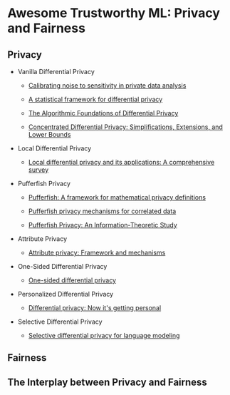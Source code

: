 # Awesome Trustworthy ML: Privacy and Fairness

## Privacy

- Vanilla Differential Privacy
  
  - [Calibrating noise to sensitivity in private data analysis](https://link.springer.com/chapter/10.1007/11681878_14)
  
  - [A statistical framework for differential privacy](https://www.tandfonline.com/doi/abs/10.1198/jasa.2009.tm08651)
  
  - [The Algorithmic Foundations of Differential Privacy](https://www.cis.upenn.edu/~aaroth/Papers/privacybook.pdf)
  
  - [Concentrated Differential Privacy: Simplifications, Extensions, and Lower Bounds](https://arxiv.org/pdf/1605.02065.pdf)

- Local Differential Privacy
  
  - [Local differential privacy and its applications: A comprehensive survey](https://arxiv.org/abs/2008.03686)

- Pufferfish Privacy
  
  - [Pufferfish: A framework for mathematical privacy definitions](https://dl.acm.org/doi/10.1145/2514689#:~:text=The%20Pufferfish%20framework%20can%20be,for%20their%20data%20sharing%20needs.)
  
  - [Pufferfish privacy mechanisms for correlated data](https://dl.acm.org/doi/abs/10.1145/3035918.3064025)
  
  - [Pufferfish Privacy: An Information-Theoretic Study](https://ieeexplore.ieee.org/abstract/document/10185108/)

- Attribute Privacy
  
  - [Attribute privacy: Framework and mechanisms](https://dl.acm.org/doi/abs/10.1145/3531146.3533139)

- One-Sided Differential Privacy
  
  - [One-sided differential privacy](https://ieeexplore.ieee.org/abstract/document/9101725/)

- Personalized Differential Privacy
  
  - [Differential privacy: Now it's getting personal](https://dl.acm.org/doi/abs/10.1145/2775051.2677005)

- Selective Differential Privacy
  
  - [Selective differential privacy for language modeling](https://arxiv.org/abs/2108.12944)

## Fairness

## The Interplay between Privacy and Fairness
